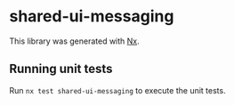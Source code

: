 # shared-ui-messaging

This library was generated with [Nx](https://nx.dev).

## Running unit tests

Run `nx test shared-ui-messaging` to execute the unit tests.
